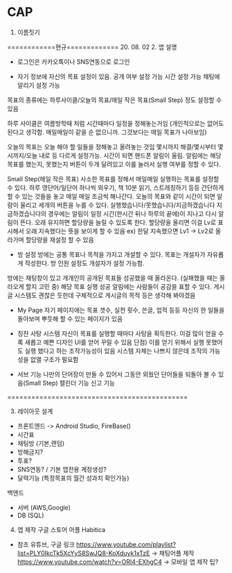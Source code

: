 # CAP

1. 이름짓기

============현규============= 20. 08. 02
2. 앱 설명

- 로그인은 카카오톡이나 SNS연동으로 로그인

- 자기 정보에 자신의 목표 설정이 있음.
공개 여부 설정 가능
시간 설정 가능
채팅에 알리기 설정 가능

목표의 종류에는 하루사이클/오늘의 목표/매일 작은 목표(Small Step)
정도 설정할 수 있음

하루 사이클은 여름방학때 처럼 시간때마다 일정을 정해놓는거임
(개인적으로는 없어도 된다고 생각함. 매일매일이 같을 순 없으니까. 그것보다는 매일 목표가 나아보임)

오늘의 목표는 오늘 해야 할 일들을 정해놓고 올려놓는 것임
몇시까지 해결/몇시부터 몇시까지/오늘 내로
등 다르게 설정가능.
시간이 되면 핸드폰 알림이 울림. 알림에는 해당 목표를 했는지, 못했는지 버튼이 두개 달려있고 
이를 눌러서 실행 여부를 정할 수 있다.

Small Step(매일 작은 목표)
사소한 목표를 정해서 매일매일 실행하는 목표를 설정할 수 있다.
하루 영단어/일단어 하나씩 외우기, 책 10분 읽기, 스트레칭하기 등등
간단하게 할 수 있는 것들을 놓고 매일 매일 조금씩 해나간다.
오늘의 목표와 같이 시간이 되면 알람이 울리고 세개의 버튼을 누를 수 있다.
실행했습니다/못했습니다/지금하겠습니다
지금하겠습니다의 경우에는 알림이 일정 시간(한시간 뒤나 하루의 끝에)이 지나고 다시 알림이 뜬다.
오래 유지하면 할당량을 늘릴 수 있도록 한다.
할당량을 올리면 이걸 Lv로 표시해서 오래 지속했다는 뜻을 보이게 할 수 있음
ex) 한달 지속했으면 Lv1 -> Lv2로 올라가며 할당량을 재설정 할 수 있음


- 방 설정
방에는 공통 목표나 목적을 가지고 개설할 수 있다.
목표는 개설자가 자유룝게 작성한다.
방 인원 설정도 개설자가 설정 가능함.

방에는 채팅창이 있고 개개인의 공개된 목표들 성공했을 때 올라온다.
(실패했을 때는 올라오게 할지 고민 중)
해당 목표 실행 성공 알림에는 사람들이 공감을 표할 수 있다.
게시글 시스템도 괜찮은 듯한데 구체적으로 게시글의 목적 등은 생각해 봐야겠음

- My Page
자기 페이지에는 목표 갯수, 실천 횟수, 쓴글, 업적 등등 
자신의 한 일들을 돌아보며 뿌듯해 할 수 있는 페이지가 있음

- 칭찬 사탕 시스템
자신이 목표를 실행할 때마다 사탕을 획득한다.
이걸 많이 얻을 수록 새롭고 예쁜 디자인 UI를 얻어 꾸밀 수 있음
단점) 이를 얻기 위해서 실행 못했어도 실행 했다고 하는 조작가능성이 있음
시스템 자체는 나쁘지 않은데 조작의 가능성을 없앨 구조가 필요함


- 서브 기능
나만의 단어장이 만들 수 있어서 그동안 외웠던 단어들을 되돌아 볼 수 있음(Small Step)
캘린더 기능
신고 기능

=============================================

3. 레이아웃 설계
+ 프론트엔드 -> Android Studio, FireBase()
+ 시간표
+ 채팅방 (기본,랜덤)
+ 방해금지?
+ 투표?
+ SNS연동? / 기본 앱전용 계정생성?
+ 달력기능 (특정목표의 월간 성과치 확인가능)

백엔드
+ 서버 (AWS,Google)
+ DB (SQL)
4. 앱 제작
구글 스토어 어플 Habitica
- 참조 유튜브, 구글 링크
https://www.youtube.com/playlist?list=PLY0IkcTk5XcYyS8SwJQ8-KoXduyk1xTzE -> 채팅어플 제작
https://www.youtube.com/watch?v=ORI4-EXhgC4 -> 모바일 앱 제작 팁?
